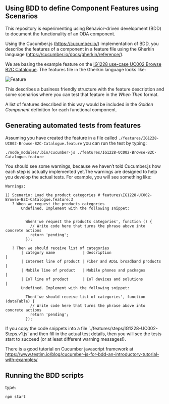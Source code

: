 Using BDD to define Component Features using Scenarios
------------------------------------------------------

This repository is experimenting using Behavior-driven development (BDD) to document the functionality of an ODA component. 

Using the Cucumber.js (https://cucumber.io/) implementation of BDD, you describe the features of a component in a feature file using the Gherkin language (https://cucumber.io/docs/gherkin/reference/).

We are basing the example feature on the [IG1228 use-case UC002 Browse B2C Catalogue](https://projects.tmforum.org/wiki/display/PUB/Use+Case+UC002%3A+Browse+B2C+catalogue+and+check+Fiber+technical+eligibility+v1). The features file in the Gherkin language looks like:


 ![Feature](images/feature.png)


This describes a business friendly structure with the feature description and some scenarios where you can test that feature in the *When* *Then* format.



A list of features described in this way would be included in the *Golden Component* definition for each functional component.


Generating automated tests from features
----------------------------------------

Assuming you have created the feature in a file called `./features/IG1228-UC002-Browse-B2C-Catalogue.feature` you can run the test by typing:

```
./node_modules/.bin/cucumber-js ./features/IG1228-UC002-Browse-B2C-Catalogue.feature
```
You should see some warnings, because we haven’t told Cucumber.js how each step is actually implemented yet.The warnings are designed to help you develop the actual tests. For example, you will see something like:

```
Warnings:

1) Scenario: Load the product categories # features\IG1228-UC002-Browse-B2C-Catalogue.feature:3
   ? When we request the products categories
       Undefined. Implement with the following snippet:


         When('we request the products categories', function () {
           // Write code here that turns the phrase above into concrete actions
           return 'pending';
         });

   ? Then we should receive list of categories
       | category name            | description                       |
       | Internet line of product | Fiber and ADSL broadband products |
       | Mobile line of product   | Mobile phones and packages        |
       | IoT line of product      | IoT devices and solutions         |
       Undefined. Implement with the following snippet:

         Then('we should receive list of categories', function (dataTable) {
           // Write code here that turns the phrase above into concrete actions
           return 'pending';
         });
```


If you copy the code snippets into a file `./features/steps/IG1228-UC002-Steps.v1.js' and then fill in the actual test details, then you will see the tests start to succeed (or at least different warning messages!).

There is a good tutorial on Cucumber javascript framework at https://www.testim.io/blog/cucumber-js-for-bdd-an-introductory-tutorial-with-examples/


Running the BDD scripts
-----------------------

type:
```
npm start
```
